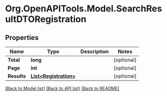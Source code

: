 # Org.OpenAPITools.Model.SearchResultDTORegistration

## Properties

Name | Type | Description | Notes
------------ | ------------- | ------------- | -------------
**Total** | **long** |  | [optional] 
**Page** | **int** |  | [optional] 
**Results** | [**List&lt;Registration&gt;**](Registration.md) |  | [optional] 

[[Back to Model list]](../README.md#documentation-for-models) [[Back to API list]](../README.md#documentation-for-api-endpoints) [[Back to README]](../README.md)

